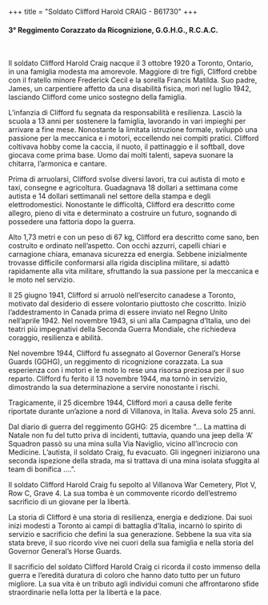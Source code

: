 +++
title = "Soldato Clifford Harold CRAIG - B61730"
+++

#### 3° Reggimento Corazzato da Ricognizione, G.G.H.G., R.C.A.C.
<br>


Il soldato Clifford Harold Craig nacque il 3 ottobre 1920 a Toronto, Ontario, in una famiglia modesta ma amorevole. Maggiore di tre figli, Clifford crebbe con il fratello minore Frederick Cecil e la sorella Francis Matilda. Suo padre, James, un carpentiere affetto da una disabilità fisica, morì nel luglio 1942, lasciando Clifford come unico sostegno della famiglia.

L’infanzia di Clifford fu segnata da responsabilità e resilienza. Lasciò la scuola a 13 anni per sostenere la famiglia, lavorando in vari impieghi per arrivare a fine mese. Nonostante la limitata istruzione formale, sviluppò una passione per la meccanica e i motori, eccellendo nei compiti pratici. Clifford coltivava hobby come la caccia, il nuoto, il pattinaggio e il softball, dove giocava come prima base. Uomo dai molti talenti, sapeva suonare la chitarra, l’armonica e cantare.

Prima di arruolarsi, Clifford svolse diversi lavori, tra cui autista di moto e taxi, consegne e agricoltura. Guadagnava 18 dollari a settimana come autista e 14 dollari settimanali nel settore della stampa e degli elettrodomestici. Nonostante le difficoltà, Clifford era descritto come allegro, pieno di vita e determinato a costruire un futuro, sognando di possedere una fattoria dopo la guerra.

Alto 1,73 metri e con un peso di 67 kg, Clifford era descritto come sano, ben costruito e ordinato nell’aspetto. Con occhi azzurri, capelli chiari e carnagione chiara, emanava sicurezza ed energia.
Sebbene inizialmente trovasse difficile conformarsi alla rigida disciplina militare, si adattò rapidamente alla vita militare, sfruttando la sua passione per la meccanica e le moto nel servizio.

Il 25 giugno 1941, Clifford si arruolò nell’esercito canadese a Toronto, motivato dal desiderio di essere volontario piuttosto che coscritto. Iniziò l’addestramento in Canada prima di essere inviato nel Regno Unito nell’aprile 1942.
Nel novembre 1943, si unì alla Campagna d’Italia, uno dei teatri più impegnativi della Seconda Guerra Mondiale, che richiedeva coraggio, resilienza e abilità.

Nel novembre 1944, Clifford fu assegnato al Governor General’s Horse Guards (GGHG), un reggimento di ricognizione corazzata. La sua esperienza con i motori e le moto lo rese una risorsa preziosa per il suo reparto.
Clifford fu ferito il 13 novembre 1944, ma tornò in servizio, dimostrando la sua determinazione a servire nonostante i rischi.

Tragicamente, il 25 dicembre 1944, Clifford morì a causa delle ferite riportate durante un’azione a nord di Villanova, in Italia. Aveva solo 25 anni.

Dal diario di guerra del reggimento GGHG:
25 dicembre
“… La mattina di Natale non fu del tutto priva di incidenti, tuttavia, quando una jeep della ‘A’ Squadron passò su una mina sulla Via Naviglio, vicino all’incrocio con Medicine. L’autista, il soldato Craig, fu evacuato. Gli ingegneri iniziarono una seconda ispezione della strada, ma si trattava di una mina isolata sfuggita al team di bonifica ….”.

Il soldato Clifford Harold Craig fu sepolto al Villanova War Cemetery, Plot V, Row C, Grave 4. La sua tomba è un commovente ricordo dell’estremo sacrificio di un giovane per la libertà.

La storia di Clifford è una storia di resilienza, energia e dedizione. Dai suoi inizi modesti a Toronto ai campi di battaglia d’Italia, incarnò lo spirito di servizio e sacrificio che definì la sua generazione.
Sebbene la sua vita sia stata breve, il suo ricordo vive nei cuori della sua famiglia e nella storia del Governor General’s Horse Guards.

Il sacrificio del soldato Clifford Harold Craig ci ricorda il costo immenso della guerra e l’eredità duratura di coloro che hanno dato tutto per un futuro migliore.
La sua vita è un tributo agli individui comuni che affrontarono sfide straordinarie nella lotta per la libertà e la pace.
